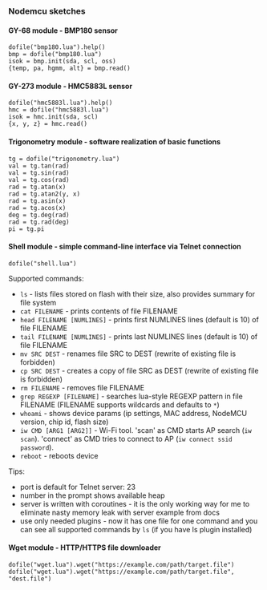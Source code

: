 ### Nodemcu sketches

#### GY-68 module - BMP180 sensor
```
dofile("bmp180.lua").help()
bmp = dofile("bmp180.lua")
isok = bmp.init(sda, scl, oss)
{temp, pa, hgmm, alt} = bmp.read()
```

#### GY-273 module - HMC5883L sensor
```
dofile("hmc5883l.lua").help()
hmc = dofile("hmc5883l.lua")
isok = hmc.init(sda, scl)
{x, y, z} = hmc.read()
```

#### Trigonometry module - software realization of basic functions
```
tg = dofile("trigonometry.lua")
val = tg.tan(rad)
val = tg.sin(rad)
val = tg.cos(rad)
rad = tg.atan(x)
rad = tg.atan2(y, x)
rad = tg.asin(x)
rad = tg.acos(x)
deg = tg.deg(rad)
rad = tg.rad(deg)
pi = tg.pi
```

#### Shell module - simple command-line interface via Telnet connection
```
dofile("shell.lua")
```
Supported commands:
  * `ls` - lists files stored on flash with their size, also provides summary for file system
  * `cat FILENAME` - prints contents of file FILENAME
  * `head FILENAME [NUMLINES]` - prints first NUMLINES lines (default is 10) of file FILENAME
  * `tail FILENAME [NUMLINES]` - prints last NUMLINES lines (default is 10) of file FILENAME
  * `mv SRC DEST` - renames file SRC to DEST (rewrite of existing file is forbidden)
  * `cp SRC DEST` - creates a copy of file SRC as DEST (rewrite of existing file is forbidden)
  * `rm FILENAME` - removes file FILENAME
  * `grep REGEXP [FILENAME]` - searches lua-style REGEXP pattern in file FILENAME (FILENAME supports wildcards and defaults to `*`)
  * `whoami` - shows device params (ip settings, MAC address, NodeMCU version, chip id, flash size)
  * `iw CMD [ARG1 [ARG2]]` - Wi-Fi tool. 'scan' as CMD starts AP search (`iw scan`). 'connect' as CMD tries to connect to AP (`iw connect ssid password`).
  * `reboot` - reboots device

Tips:
  * port is default for Telnet server: 23
  * number in the prompt shows available heap
  * server is written with coroutines - it is the only working way for me to eliminate nasty memory leak with server example from docs
  * use only needed plugins - now it has one file for one command and you can see all supported commands by `ls` (if you have ls plugin installed)

#### Wget module - HTTP/HTTPS file downloader
```
dofile("wget.lua").wget("https://example.com/path/target.file")
dofile("wget.lua").wget("https://example.com/path/target.file", "dest.file")
```
